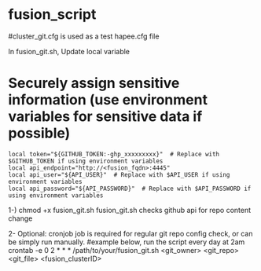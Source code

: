# fusion_script

#cluster_git.cfg is used as a test hapee.cfg file

In fusion_git.sh, Update local variable

 # Securely assign sensitive information (use environment variables for sensitive data if possible)
    local token="${GITHUB_TOKEN:-ghp_xxxxxxxxx}"  # Replace with $GITHUB_TOKEN if using environment variables
    local api_endpoint="http://<fusion_fqdn>:4445"
    local api_user="${API_USER}"  # Replace with $API_USER if using environment variables
    local api_password="${API_PASSWORD}"  # Replace with $API_PASSWORD if using environment variables

1-) chmod +x fusion_git.sh
    fusion_git.sh checks github api for repo content change

2- Optional: cronjob job is required for regular git repo config check, or can be simply run manually.
   #example below, run the script every day at 2am
   crontab -e
   0 2 * * * /path/to/your/fusion_git.sh <git_owner> <git_repo> <git_file> <fusion_clusterID>

